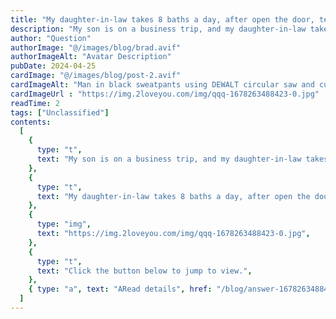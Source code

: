```yaml
---
title: "My daughter-in-law takes 8 baths a day, after open the door, tears full of my face!"
description: "My son is on a business trip, and my daughter-in-law takes 8 baths a day. I was curious to open the door and tears burst into my eyes!"
author: "Question"
authorImage: "@/images/blog/brad.avif"
authorImageAlt: "Avatar Description"
pubDate: 2024-04-25
cardImage: "@/images/blog/post-2.avif"
cardImageAlt: "Man in black sweatpants using DEWALT circular saw and cutting a wood plank"
cardImageUrl : "https://img.2loveyou.com/img/qqq-1678263488423-0.jpg"
readTime: 2
tags: ["Unclassified"]
contents:
  [
    {
      type: "t",
      text: "My son is on a business trip, and my daughter-in-law takes 8 baths a day. I was curious to open the door and tears burst into my eyes!",
    },
    {
      type: "t",
      text: "My daughter-in-law takes 8 baths a day, after open the door, tears full of my face!",
    },
    {
      type: "img",
      text: "https://img.2loveyou.com/img/qqq-1678263488423-0.jpg",
    },
    {
      type: "t",
      text: "Click the button below to jump to view.",
    },
    { type: "a", text: "ARead details", href: "/blog/answer-1678263488423-384821/" },
  ]
---
```

